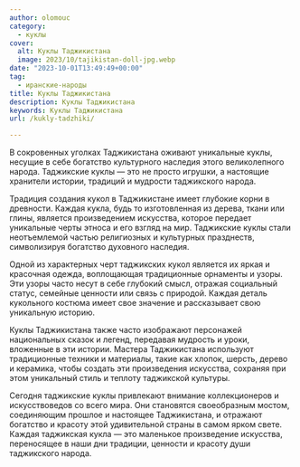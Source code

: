 ```yaml
---
author: olomouc
category:
  - куклы
cover:
  alt: Куклы Таджикистана
  image: 2023/10/tajikistan-doll-jpg.webp
date: "2023-10-01T13:49:49+00:00"
tag:
  - иранские-народы
title: Куклы Таджикистана
description: Куклы Таджикистана
keywords: Куклы Таджикистана
url: /kukly-tadzhiki/

---
```

В сокровенных уголках Таджикистана оживают уникальные куклы, несущие в себе богатство культурного наследия этого великолепного народа. Таджикские куклы — это не просто игрушки, а настоящие хранители истории, традиций и мудрости таджикского народа.

Традиция создания кукол в Таджикистане имеет глубокие корни в древности. Каждая кукла, будь то изготовленная из дерева, ткани или глины, является произведением искусства, которое передает уникальные черты этноса и его взгляд на мир. Таджикские куклы стали неотъемлемой частью религиозных и культурных празднеств, символизируя богатство духовного наследия.

Одной из характерных черт таджикских кукол является их яркая и красочная одежда, воплощающая традиционные орнаменты и узоры. Эти узоры часто несут в себе глубокий смысл, отражая социальный статус, семейные ценности или связь с природой. Каждая деталь кукольного костюма имеет свое значение и рассказывает свою уникальную историю.

Куклы Таджикистана также часто изображают персонажей национальных сказок и легенд, передавая мудрость и уроки, вложенные в эти истории. Мастера Таджикистана используют традиционные техники и материалы, такие как хлопок, шерсть, дерево и керамика, чтобы создать эти произведения искусства, сохраняя при этом уникальный стиль и теплоту таджикской культуры.

Сегодня таджикские куклы привлекают внимание коллекционеров и искусствоведов со всего мира. Они становятся своеобразным мостом, соединяющим прошлое и настоящее Таджикистана, и отражают богатство и красоту этой удивительной страны в самом ярком свете. Каждая таджикская кукла — это маленькое произведение искусства, переносящее в наши дни традиции, ценности и красоту души таджикского народа.
